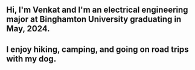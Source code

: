 ## Hi, I'm Venkat and I'm an electrical engineering major at Binghamton University graduating in May, 2024. 

## I enjoy hiking, camping, and going on road trips with my dog. 
